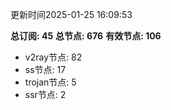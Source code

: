 更新时间2025-01-25 16:09:53

**总订阅: 45**
**总节点: 676**
**有效节点: 106**
- v2ray节点: 82
- ss节点: 17
- trojan节点: 5
- ssr节点: 2
